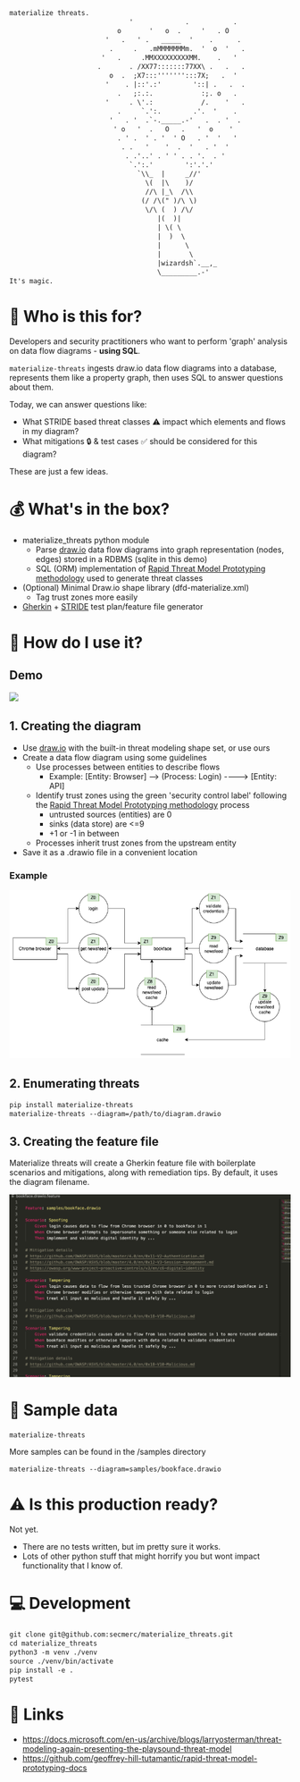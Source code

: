 ```
materialize threats.
                              '             .           .
                           o       '   o  .     '   . O
                        '   .   ' .   _____  '    .      .
                         .     .   .mMMMMMMMm.  '  o  '   .
                       '   .     .MMXXXXXXXXXMM.    .   ' 
                      .       . /XX77:::::::77XX\ .   .   .
                         o  .  ;X7:::''''''':::7X;   .  '
                        '    . |::'.:'        '::| .   .  .
                           .   ;:.:.            :;. o   .
                        '     . \'.:            /.    '   .
                           .     `.':.        .'.  '    .
                         '   . '  .`-._____.-'   .  . '  .
                          ' o   '  .   O   .   '  o    '
                           . ' .  ' . '  ' O   . '  '   '
                            . .   '    '  .  '   . '  '
                             . .'..' . ' ' . . '.  . '
                              `.':.'        ':'.'.'
                                `\\_  |     _//'
                                  \(  |\    )/
                                  //\ |_\  /\\
                                 (/ /\(" )/\ \)
                                  \/\ (  ) /\/
                                     |(  )|
                                     | \( \
                                     |  )  \
                                     |      \
                                     |       \
                                     |wizardsh`.__,_
                                     \_________.-'
It's magic.
```
# :confetti_ball: Who is this for?
Developers and security practitioners who want to perform 'graph' analysis on data flow diagrams - **using SQL**. 

`materialize-threats` ingests draw.io data flow diagrams into a database, represents them like a property graph, then uses SQL to answer questions about them. 

Today, we can answer questions like:

* What STRIDE based threat classes :warning: impact which elements and flows in my diagram? 
* What mitigations :lock: & test cases :white_check_mark: should be considered for this diagram? 

These are just a few ideas.

# :moneybag: What's in the box?
* materialize_threats python module
    * Parse [draw.io](https://github.com/jgraph/drawio-desktop/releases) data flow diagrams into graph representation (nodes, edges) stored in a RDBMS (sqlite in this demo)
    * SQL (ORM) implementation of [Rapid Threat Model Prototyping methodology](https://github.com/geoffrey-hill-tutamantic/rapid-threat-model-prototyping-docs) used to generate threat classes
* (Optional) Minimal Draw.io shape library (dfd-materialize.xml)
    * Tag trust zones more easily
* [Gherkin](https://cucumber.io/docs/gherkin/) + [STRIDE](https://en.wikipedia.org/wiki/STRIDE_(security)) test plan/feature file generator

# :wrench: How do I use it?
## Demo
![](samples/bookface.gif)

## 1. Creating the diagram
* Use [draw.io](https://github.com/jgraph/drawio-desktop/releases) with the built-in threat modeling shape set, or use ours
* Create a data flow diagram using some guidelines
   * Use processes between entities to describe flows
      * Example: [Entity: Browser] --> (Process: Login) ----> [Entity: API]
   * Identify trust zones using the green 'security control label' following the [Rapid Threat Model Prototyping methodology](https://github.com/geoffrey-hill-tutamantic/rapid-threat-model-prototyping-docs) process
      * untrusted sources (entities) are 0
      * sinks (data store) are <=9
      * +1 or -1 in between
   * Processes inherit trust zones from the upstream entity
* Save it as a .drawio file in a convenient location

### Example
![](samples/bookface.png)

## 2. Enumerating threats
```
pip install materialize-threats
materialize-threats --diagram=/path/to/diagram.drawio
```

## 3. Creating the feature file
Materialize threats will create a Gherkin feature file with boilerplate scenarios and mitigations, along with remediation tips. By default, it uses the diagram filename.

![](samples/bookface_featurefile.png)

# :mag_right: Sample data
```
materialize-threats
```

More samples can be found in the /samples directory
```
materialize-threats --diagram=samples/bookface.drawio
```

# :warning: Is this production ready?
Not yet.
* There are no tests written, but im pretty sure it works. 
* Lots of other python stuff that might horrify you but wont impact functionality that I know of.

# :computer: Development
```
git clone git@github.com:secmerc/materialize_threats.git
cd materialize_threats
python3 -m venv ./venv
source ./venv/bin/activate
pip install -e .
pytest
```

# :link: Links
* https://docs.microsoft.com/en-us/archive/blogs/larryosterman/threat-modeling-again-presenting-the-playsound-threat-model
* https://github.com/geoffrey-hill-tutamantic/rapid-threat-model-prototyping-docs
